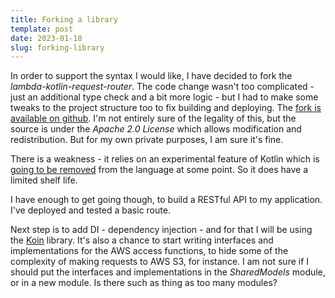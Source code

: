 ```yaml
---
title: Forking a library
template: post
date: 2023-01-18
slug: forking-library
---
```

In order to support the syntax I would like, I have decided to fork the _lambda-kotlin-request-router_. The code change wasn't too complicated - just an additional type check and a bit more logic - but I had to make some tweaks to the project structure too to fix building and deploying. The [fork is available on github](https://github.com/v79/lambda-kotlin-request-router). I'm not entirely sure of the legality of this, but the source is under the *Apache 2.0 License* which allows modification and redistribution. But for my own private purposes, I am sure it's fine.

There is a weakness - it relies on an experimental feature of Kotlin which is [going to be removed](https://youtrack.jetbrains.com/issue/KT-45375) from the language at some point. So it does have a limited shelf life.

I have enough to get going though, to build a RESTful API to my application. I've deployed and tested a basic route.

Next step is to add DI - dependency injection - and for that I will be using the [Koin](https://insert-koin.io/) library. It's also a chance to start writing interfaces and implementations for the AWS access functions, to hide some of the complexity of making requests to AWS S3, for instance. I am not sure if I should put the interfaces and implementations in the _SharedModels_ module, or in a new module. Is there such as thing as too many modules?
